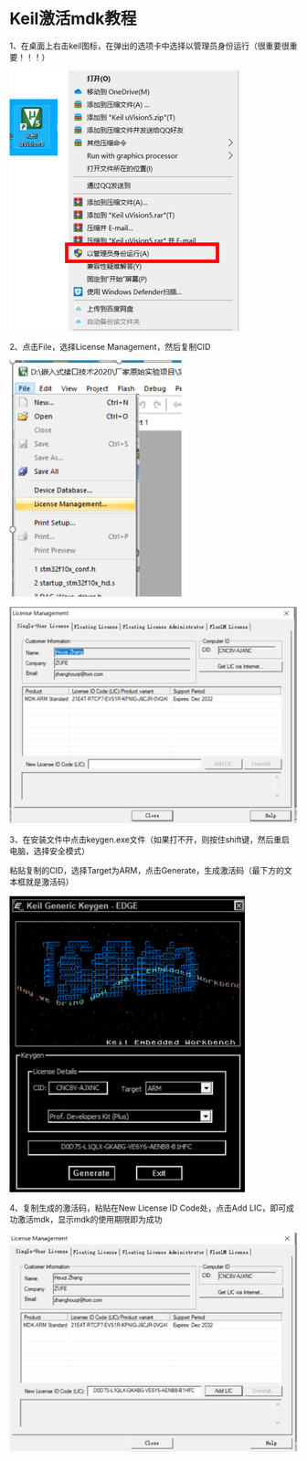 # Keil激活mdk教程

1、在桌面上右击keil图标，在弹出的选项卡中选择以管理员身份运行（很重要很重要！！！）

![image](image/mdk_activate_01.png)

2、点击File，选择License Management，然后复制CID

![image](image/mdk_activate_02.png)

![image](image/mdk_activate_03.png)

3、在安装文件中点击keygen.exe文件（如果打不开，则按住shift键，然后重启电脑，选择安全模式）

粘贴复制的CID，选择Target为ARM，点击Generate，生成激活码（最下方的文本框就是激活码）

![image](image/mdk_activate_04.png)

4、复制生成的激活码，粘贴在New License ID Code处，点击Add LIC，即可成功激活mdk，显示mdk的使用期限即为成功

![image](image/mdk_activate_05.png)




